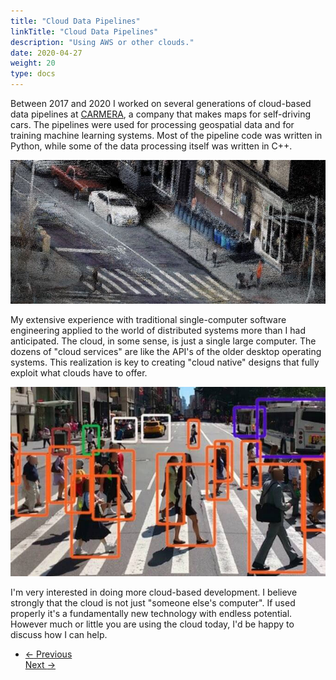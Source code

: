 ```yaml
---
title: "Cloud Data Pipelines"
linkTitle: "Cloud Data Pipelines"
description: "Using AWS or other clouds."
date: 2020-04-27
weight: 20
type: docs
---
```


Between 2017 and 2020 I worked on several generations of cloud-based data
pipelines at [CARMERA](https://carmera.com), a company that makes maps for
self-driving cars. The pipelines were used for processing geospatial data and
for training machine learning systems. Most of the pipeline code was written in
Python, while some of the data processing itself was written in C++. 


![Carmera 1](carmera-1.jpg)

My extensive experience with traditional single-computer software engineering
applied to the world of distributed systems more than I had anticipated. The
cloud, in some sense, is just a single large computer. The dozens of "cloud
services" are like the API's of the older desktop operating systems. This
realization is key to creating "cloud native" designs that fully exploit what
clouds have to offer.

![Carmera 2](carmera-2.jpg)

I'm very interested in doing more cloud-based development. I believe strongly
that the cloud is not just "someone else's computer". If used properly it's a
fundamentally new technology with endless potential. However much or little you
are using the cloud today, I'd be happy to discuss how I can help.

<ul class="list-unstyled d-flex justify-content-between align-items-center mb-0 pt-5">
  <li>
    <a href="/about/cad/" class="btn btn-primary "><span class="mr-1">←</span> Previous</a>
  </li>
    <a href="/about/neuroscience/" class="btn btn-primary ">Next <span class="ml-1">→</span></a>
  </li>
</ul>
